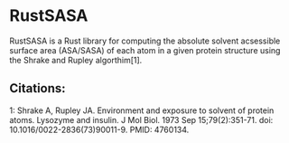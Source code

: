 # RustSASA
RustSASA is a Rust library for computing the absolute solvent acsessible surface area (ASA/SASA) of each atom in a given protein structure using the Shrake and Rupley algorthim[1].

## Citations:
1: Shrake A, Rupley JA. Environment and exposure to solvent of protein atoms. Lysozyme and insulin. J Mol Biol. 1973 Sep 15;79(2):351-71. doi: 10.1016/0022-2836(73)90011-9. PMID: 4760134.

